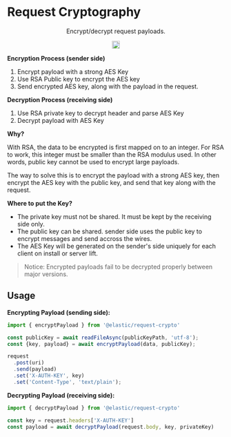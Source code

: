 # Request Cryptography

<p align="center">
  Encrypt/decrypt request payloads.
</p>

<p align="center">
  <a href="https://badge.fury.io/js/%40elastic%2Frequest-crypto"><img src="https://badge.fury.io/js/%40elastic%2Frequest-crypto.svg" alt="npm version" height="18"></a>
</p>


**Encryption Process (sender side)**

1. Encrypt payload with a strong AES Key
2. Use RSA Public key to encrypt the AES key
3. Send encrypted AES key, along with the payload in the request.

**Decryption Process (receiving side)**

1. Use RSA private key to decrypt header and parse AES Key
2. Decrypt payload with AES Key

**Why?**

With RSA, the data to be encrypted is first mapped on to an integer. For
RSA to work, this integer must be smaller than the RSA modulus used. In other words,
public key cannot be used to encrypt large payloads.

The way to solve this is to encrypt the payload with a strong AES key, then encrypt the
AES key with the public key, and send that key along with the request.


**Where to put the Key?**
- The private key must not be shared. It must be kept by the receiving side only.
- The public key can be shared. sender side uses the public key to encrypt messages and
send accross the wires.
- The AES Key will be generated on the sender's side uniquely for each client on install
or server lift.


> Notice: Encrypted payloads fail to be decrypted properly between major versions.



## Usage

**Encrypting Payload (sending side):**

```js
import { encryptPayload } from '@elastic/request-crypto'

const publicKey = await readFileAsync(publicKeyPath, 'utf-8');
const {key, payload} = await encryptPayload(data, publicKey);

request
  .post(uri)
  .send(payload)
  .set('X-AUTH-KEY', key)
  .set('Content-Type', 'text/plain');
```

**Decrypting Payload (receiving side):**

```js
import { decryptPayload } from '@elastic/request-crypto'

const key = request.headers['X-AUTH-KEY']
const payload = await decryptPayload(request.body, key, privateKey)
```


